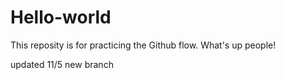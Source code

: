 # Hello-world
This reposity is for practicing the Github flow.
What's up people!

updated 11/5
new branch